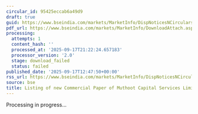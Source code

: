 ```yaml
---
circular_id: 95425eccab6a49d9
draft: true
guid: https://www.bseindia.com/markets/MarketInfo/DispNoticesNCirculars.aspx?Noticeid={D2B3D26C-68AB-4351-BAA9-572A067AC076}&noticeno=20250917-42&dt=09/17/2025&icount=42&totcount=57&flag=0
pdf_url: https://www.bseindia.com/markets/MarketInfo/DownloadAttach.aspx?id=20250917-42&attachedId=
processing:
  attempts: 1
  content_hash: ''
  processed_at: '2025-09-17T21:22:24.657183'
  processor_version: '2.0'
  stage: download_failed
  status: failed
published_date: '2025-09-17T12:47:50+00:00'
rss_url: https://www.bseindia.com/markets/MarketInfo/DispNoticesNCirculars.aspx?Noticeid={D2B3D26C-68AB-4351-BAA9-572A067AC076}&noticeno=20250917-42&dt=09/17/2025&icount=42&totcount=57&flag=0
source: bse
title: Listing of new Commercial Paper of Muthoot Capital Services Limited
---
```


Processing in progress...